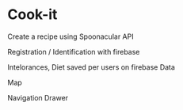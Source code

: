 # Cook-it
Create a recipe using Spoonacular API

Registration / Identification with firebase

Intelorances, Diet saved per users on firebase Data

Map

Navigation Drawer




